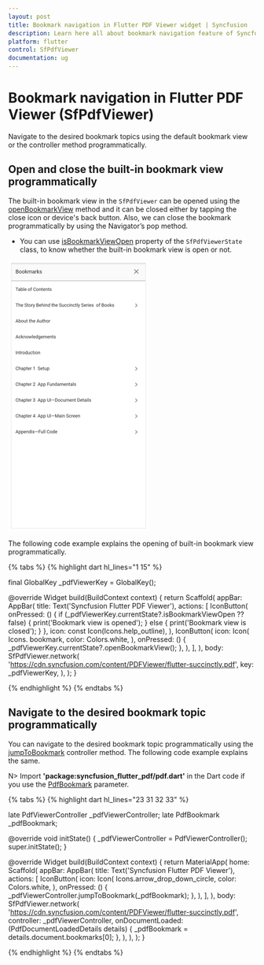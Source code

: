 ```yaml
---
layout: post
title: Bookmark navigation in Flutter PDF Viewer widget | Syncfusion
description: Learn here all about bookmark navigation feature of Syncfusion® Flutter PDF Viewer (SfPdfViewer) widget and more.
platform: flutter
control: SfPdfViewer
documentation: ug
---
```


# Bookmark navigation in Flutter PDF Viewer (SfPdfViewer)

Navigate to the desired bookmark topics using the default bookmark view or the controller method programmatically.  

## Open and close the built-in bookmark view programmatically

The built-in bookmark view in the `SfPdfViewer` can be opened using the [openBookmarkView](https://pub.dev/documentation/syncfusion_flutter_pdfviewer/latest/pdfviewer/SfPdfViewerState/openBookmarkView.html) method and it can be closed either by tapping the close icon or device's back button. Also, we can close the bookmark programmatically by using the Navigator’s pop method. 

* You can use [isBookmarkViewOpen](https://pub.dev/documentation/syncfusion_flutter_pdfviewer/latest/pdfviewer/SfPdfViewerState/isBookmarkViewOpen.html) property of the `SfPdfViewerState` class, to know whether the built-in bookmark view is open or not.

![Bookmark view](images/bookmark-navigation/bookmark_view.png)

The following code example explains the opening of built-in bookmark view programmatically.

{% tabs %}
{% highlight dart hl_lines="1 15" %}

final GlobalKey<SfPdfViewerState> _pdfViewerKey = GlobalKey();

@override
Widget build(BuildContext context) {
  return Scaffold(
    appBar: AppBar(
      title: Text('Syncfusion Flutter PDF Viewer'),
      actions: <Widget>[
        IconButton(
          onPressed: () {
            if (_pdfViewerKey.currentState?.isBookmarkViewOpen ?? false) {
              print('Bookmark view is opened');
            } else {
              print('Bookmark view is closed');
            }
          },
          icon: const Icon(Icons.help_outline),
        ),
        IconButton(
          icon: Icon(
            Icons. bookmark,
            color: Colors.white,
          ),
          onPressed: () {
            _pdfViewerKey.currentState?.openBookmarkView();
          },
        ), 
      ],
    ),
    body: SfPdfViewer.network(
      'https://cdn.syncfusion.com/content/PDFViewer/flutter-succinctly.pdf',
      key: _pdfViewerKey,
    ),
  );
}

{% endhighlight %}
{% endtabs %}

## Navigate to the desired bookmark topic programmatically

You can navigate to the desired bookmark topic programmatically using the [jumpToBookmark](https://pub.dev/documentation/syncfusion_flutter_pdfviewer/latest/pdfviewer/PdfViewerController/jumpToBookmark.html) controller method. The following code example explains the same.

N> Import **'package:syncfusion_flutter_pdf/pdf.dart'** in the Dart code if you use the [PdfBookmark](https://pub.dev/documentation/syncfusion_flutter_pdf/latest/pdf/PdfBookmark-class.html) parameter.

{% tabs %}
{% highlight dart hl_lines="23 31 32 33" %}

late PdfViewerController _pdfViewerController;
late PdfBookmark _pdfBookmark;

@override
void initState() {
  _pdfViewerController = PdfViewerController();
  super.initState();
}

@override
Widget build(BuildContext context) {
  return MaterialApp(
    home: Scaffold(
      appBar: AppBar(
        title: Text('Syncfusion Flutter PDF Viewer'),
        actions: <Widget>[
          IconButton(
            icon: Icon(
              Icons.arrow_drop_down_circle,
              color: Colors.white,
            ),
            onPressed: () {
              _pdfViewerController.jumpToBookmark(_pdfBookmark);
            },
          ),
        ],
      ),
      body: SfPdfViewer.network(
        'https://cdn.syncfusion.com/content/PDFViewer/flutter-succinctly.pdf',
        controller: _pdfViewerController,
        onDocumentLoaded: (PdfDocumentLoadedDetails details) {
          _pdfBookmark = details.document.bookmarks[0];
        },
      ),
    ),
  );
}

{% endhighlight %}
{% endtabs %}